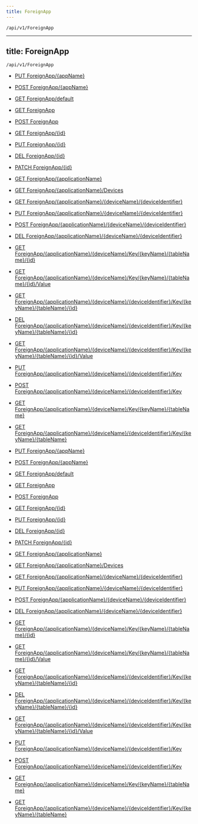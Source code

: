 ```yaml
---
title: ForeignApp
---
```


```http
/api/v1/ForeignApp
```

---
title: ForeignApp
---

```http
/api/v1/ForeignApp
```




* [PUT ForeignApp/{appName}](v1ForeignAppEntity_PostForeignApp_PUT.md)

* [POST ForeignApp/{appName}](v1ForeignAppEntity_PostForeignApp.md)

* [GET ForeignApp/default](v1ForeignAppEntity_DefaultForeignAppEntity.md)

* [GET ForeignApp](v1ForeignAppEntity_GetAll.md)

* [POST ForeignApp](v1ForeignAppEntity_PostForeignAppEntity.md)

* [GET ForeignApp/{id}](v1ForeignAppEntity_GetForeignAppEntity.md)

* [PUT ForeignApp/{id}](v1ForeignAppEntity_PutForeignAppEntity.md)

* [DEL ForeignApp/{id}](v1ForeignAppEntity_DeleteForeignAppEntity.md)

* [PATCH ForeignApp/{id}](v1ForeignAppEntity_PatchForeignAppEntity.md)

* [GET ForeignApp/{applicationName}](v1ForeignAppEntity_GetAppByName.md)

* [GET ForeignApp/{applicationName}/Devices](v1ForeignAppEntity_GetApplicationDevices.md)

* [GET ForeignApp/{applicationName}/{deviceName}/{deviceIdentifier}](v1ForeignAppEntity_GetDeviceByIdentifier.md)

* [PUT ForeignApp/{applicationName}/{deviceName}/{deviceIdentifier}](v1ForeignAppEntity_SaveDeviceByIdentifier.md)

* [POST ForeignApp/{applicationName}/{deviceName}/{deviceIdentifier}](v1ForeignAppEntity_AddDeviceByIdentifier.md)

* [DEL ForeignApp/{applicationName}/{deviceName}/{deviceIdentifier}](v1ForeignAppEntity_DeleteDeviceByIdentifier.md)

* [GET ForeignApp/{applicationName}/{deviceName}/Key/{keyName}/{tableName}/{id}](v1ForeignAppEntity_GetKey.md)

* [GET ForeignApp/{applicationName}/{deviceName}/Key/{keyName}/{tableName}/{id}/Value](v1ForeignAppEntity_GetKeyValue.md)

* [GET ForeignApp/{applicationName}/{deviceName}/{deviceIdentifier}/Key/{keyName}/{tableName}/{id}](v1ForeignAppEntity_GetKeyOnDeviceIdentifier.md)

* [DEL ForeignApp/{applicationName}/{deviceName}/{deviceIdentifier}/Key/{keyName}/{tableName}/{id}](v1ForeignAppEntity_DeleteForeignKeyOnName.md)

* [GET ForeignApp/{applicationName}/{deviceName}/{deviceIdentifier}/Key/{keyName}/{tableName}/{id}/Value](v1ForeignAppEntity_GetKeyValueOnDeviceIdentifier.md)

* [PUT ForeignApp/{applicationName}/{deviceName}/{deviceIdentifier}/Key](v1ForeignAppEntity_SaveForeignKey.md)

* [POST ForeignApp/{applicationName}/{deviceName}/{deviceIdentifier}/Key](v1ForeignAppEntity_AddForeignKey.md)

* [GET ForeignApp/{applicationName}/{deviceName}/Key/{keyName}/{tableName}](v1ForeignAppEntity_GetKeyByValue.md)

* [GET ForeignApp/{applicationName}/{deviceName}/{deviceIdentifier}/Key/{keyName}/{tableName}](v1ForeignAppEntity_GetKeyByValueAndIdentifier.md)


* [PUT ForeignApp/{appName}](v1ForeignAppEntity_PostForeignApp_PUT.md)

* [POST ForeignApp/{appName}](v1ForeignAppEntity_PostForeignApp.md)

* [GET ForeignApp/default](v1ForeignAppEntity_DefaultForeignAppEntity.md)

* [GET ForeignApp](v1ForeignAppEntity_GetAll.md)

* [POST ForeignApp](v1ForeignAppEntity_PostForeignAppEntity.md)

* [GET ForeignApp/{id}](v1ForeignAppEntity_GetForeignAppEntity.md)

* [PUT ForeignApp/{id}](v1ForeignAppEntity_PutForeignAppEntity.md)

* [DEL ForeignApp/{id}](v1ForeignAppEntity_DeleteForeignAppEntity.md)

* [PATCH ForeignApp/{id}](v1ForeignAppEntity_PatchForeignAppEntity.md)

* [GET ForeignApp/{applicationName}](v1ForeignAppEntity_GetAppByName.md)

* [GET ForeignApp/{applicationName}/Devices](v1ForeignAppEntity_GetApplicationDevices.md)

* [GET ForeignApp/{applicationName}/{deviceName}/{deviceIdentifier}](v1ForeignAppEntity_GetDeviceByIdentifier.md)

* [PUT ForeignApp/{applicationName}/{deviceName}/{deviceIdentifier}](v1ForeignAppEntity_SaveDeviceByIdentifier.md)

* [POST ForeignApp/{applicationName}/{deviceName}/{deviceIdentifier}](v1ForeignAppEntity_AddDeviceByIdentifier.md)

* [DEL ForeignApp/{applicationName}/{deviceName}/{deviceIdentifier}](v1ForeignAppEntity_DeleteDeviceByIdentifier.md)

* [GET ForeignApp/{applicationName}/{deviceName}/Key/{keyName}/{tableName}/{id}](v1ForeignAppEntity_GetKey.md)

* [GET ForeignApp/{applicationName}/{deviceName}/Key/{keyName}/{tableName}/{id}/Value](v1ForeignAppEntity_GetKeyValue.md)

* [GET ForeignApp/{applicationName}/{deviceName}/{deviceIdentifier}/Key/{keyName}/{tableName}/{id}](v1ForeignAppEntity_GetKeyOnDeviceIdentifier.md)

* [DEL ForeignApp/{applicationName}/{deviceName}/{deviceIdentifier}/Key/{keyName}/{tableName}/{id}](v1ForeignAppEntity_DeleteForeignKeyOnName.md)

* [GET ForeignApp/{applicationName}/{deviceName}/{deviceIdentifier}/Key/{keyName}/{tableName}/{id}/Value](v1ForeignAppEntity_GetKeyValueOnDeviceIdentifier.md)

* [PUT ForeignApp/{applicationName}/{deviceName}/{deviceIdentifier}/Key](v1ForeignAppEntity_SaveForeignKey.md)

* [POST ForeignApp/{applicationName}/{deviceName}/{deviceIdentifier}/Key](v1ForeignAppEntity_AddForeignKey.md)

* [GET ForeignApp/{applicationName}/{deviceName}/Key/{keyName}/{tableName}](v1ForeignAppEntity_GetKeyByValue.md)

* [GET ForeignApp/{applicationName}/{deviceName}/{deviceIdentifier}/Key/{keyName}/{tableName}](v1ForeignAppEntity_GetKeyByValueAndIdentifier.md)